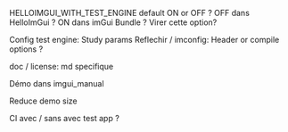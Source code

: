 HELLOIMGUI_WITH_TEST_ENGINE default ON or OFF ?
    OFF dans HelloImGui ?
    ON dans imGui Bundle ?
    Virer cette option?


Config test engine:
    Study params
    Reflechir / imconfig: Header or compile options ?


doc / license:
    md specifique


Démo dans imgui_manual

Reduce demo size


CI 
    avec / sans 
    avec test app ?
